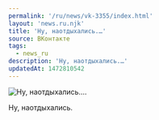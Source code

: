 ```yaml
---
permalink: '/ru/news/vk-3355/index.html'
layout: 'news.ru.njk'
title: 'Ну, наотдыхались.…'
source: ВКонтакте
tags:
  - news_ru
description: 'Ну, наотдыхались.…'
updatedAt: 1472810542
---
```

![Ну, наотдыхались.…](https://sun9-37.userapi.com/impf/c630626/v630626484/4c080/vDTAuiDPd9I.jpg?size=1280x720&quality=96&sign=3abcf447390086247fd81c9da04eb812&c_uniq_tag=B446hFGgZGcCKOJPXGPdgSTDfMyk2W0EdSQNO_Dwzuc&type=album)

Ну, наотдыхались.
